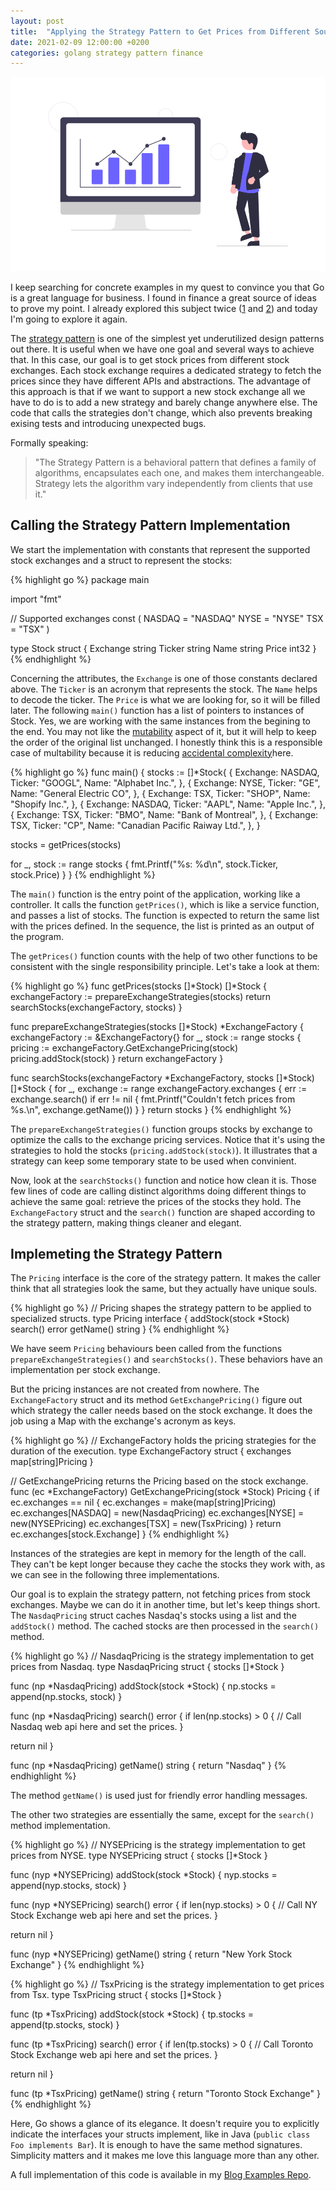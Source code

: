 ```yaml
---
layout: post
title:  "Applying the Strategy Pattern to Get Prices from Different Sources in Go"
date: 2021-02-09 12:00:00 +0200
categories: golang strategy pattern finance
---
```


![Stock Prices](/images/posts/golang-strategy-pattern.png)

I keep searching for concrete examples in my quest to convince you that Go is a great language for business. I found in finance a great source of ideas to prove my point. I already explored this subject twice ([1](/2020/04/dealing-with-money.html) and [2](/2021/01/azure-function-golang.html)) and today I'm going to explore it again.

<!-- more -->

The [strategy pattern](https://en.wikipedia.org/wiki/Strategy_pattern) is one of the simplest yet underutilized design patterns out there. It is useful when we have one goal and several ways to achieve that. In this case, our goal is to get stock prices from different stock exchanges. Each stock exchange requires a dedicated strategy to fetch the prices since they have different APIs and abstractions. The advantage of this approach is that if we want to support a new stock exchange all we have to do is to add a new strategy and barely change anywhere else. The code that calls the strategies don't change, which also prevents breaking exising tests and introducing unexpected bugs.

Formally speaking:
> "The Strategy Pattern is a behavioral pattern that defines a family of algorithms, encapsulates each one, and makes them interchangeable. Strategy lets the algorithm vary independently from clients that use it."

## Calling the Strategy Pattern Implementation

We start the implementation with constants that represent the supported stock exchanges and a struct to represent the stocks:

{% highlight go %}
package main

import "fmt"

// Supported exchanges
const (
  NASDAQ = "NASDAQ"
  NYSE   = "NYSE"
  TSX    = "TSX"
)

type Stock struct {
  Exchange string
  Ticker   string
  Name     string
  Price    int32
}
{% endhighlight %}

Concerning the attributes, the `Exchange` is one of those constants declared above. The `Ticker` is an acronym that represents the stock. The `Name` helps to decode the ticker. The `Price` is what we are looking for, so it will be filled later. The following `main()` function has a list of pointers to instances of Stock. Yes, we are working with the same instances from the begining to the end. You may not like the [mutability](https://developer.mozilla.org/en-US/docs/Glossary/Mutable) aspect of it, but it will help to keep the order of the original list unchanged. I honestly think this is a responsible case of multability because it is reducing [accidental complexity](https://en.wikipedia.org/wiki/No_Silver_Bullet)here.

{% highlight go %}
func main() {
  stocks := []*Stock{
    {
      Exchange: NASDAQ,
      Ticker:   "GOOGL",
      Name:     "Alphabet Inc.",
    }, {
      Exchange: NYSE,
      Ticker:   "GE",
      Name:     "General Electric CO",
    }, {
      Exchange: TSX,
      Ticker:   "SHOP",
      Name:     "Shopify Inc.", 
    }, {
      Exchange: NASDAQ,
      Ticker:   "AAPL",
      Name:     "Apple Inc.",
    }, {
      Exchange: TSX,
      Ticker:   "BMO",
      Name:     "Bank of Montreal",
    }, {
      Exchange: TSX,
      Ticker:   "CP",
      Name:     "Canadian Pacific Raiway Ltd.",
    },
  }

  stocks = getPrices(stocks)

  for _, stock := range stocks {
    fmt.Printf("%s: %d\n", stock.Ticker, stock.Price)
  }
}
{% endhighlight %}

The `main()` function is the entry point of the application, working like a controller. It calls the function `getPrices()`, which is like a service function, and passes a list of stocks. The function is expected to return the same list with the prices defined. In the sequence, the list is printed as an output of the program. 

The `getPrices()` function counts with the help of two other functions to be consistent with the single responsibility principle. Let's take a look at them:

{% highlight go %}
func getPrices(stocks []*Stock) []*Stock {
  exchangeFactory := prepareExchangeStrategies(stocks)
  return searchStocks(exchangeFactory, stocks)
}

func prepareExchangeStrategies(stocks []*Stock) *ExchangeFactory {
  exchangeFactory := &ExchangeFactory{}
  for _, stock := range stocks {
    pricing := exchangeFactory.GetExchangePricing(stock)
    pricing.addStock(stock)
  }
  return exchangeFactory
}

func searchStocks(exchangeFactory *ExchangeFactory, stocks []*Stock) []*Stock {
  for _, exchange := range exchangeFactory.exchanges {
    err := exchange.search()
    if err != nil {
      fmt.Printf("Couldn't fetch prices from %s.\n", exchange.getName())
    }
  }
  return stocks
}
{% endhighlight %}

The `prepareExchangeStrategies()` function groups stocks by exchange to optimize the calls to the exchange pricing services. Notice that it's using the strategies to hold the stocks (`pricing.addStock(stock)`). It illustrates that a strategy can keep some temporary state to be used when convinient.

Now, look at the `searchStocks()` function and notice how clean it is. Those few lines of code are calling distinct algorithms doing different things to achieve the same goal: retrieve the prices of the stocks they hold. The `ExchangeFactory` struct and the `search()` function are shaped according to the strategy pattern, making things cleaner and elegant.

## Implemeting the Strategy Pattern

The `Pricing` interface is the core of the strategy pattern. It makes the caller think that all strategies look the same, but they actually have unique souls.

{% highlight go %}
// Pricing shapes the strategy pattern to be applied to specialized structs.
type Pricing interface {
  addStock(stock *Stock)
  search() error
  getName() string
}
{% endhighlight %}

We have seem `Pricing` behaviours been called from the functions `prepareExchangeStrategies()` and `searchStocks()`. These behaviors have an implementation per stock exchange.

But the pricing instances are not created from nowhere. The `ExchangeFactory` struct and its method `GetExchangePricing()` figure out which strategy the caller needs based on the stock exchange. It does the job using a Map with the exchange's acronym as keys.

{% highlight go %}
// ExchangeFactory holds the pricing strategies for the duration of the execution.
type ExchangeFactory struct {
  exchanges map[string]Pricing
}

// GetExchangePricing returns the Pricing based on the stock exchange.
func (ec *ExchangeFactory) GetExchangePricing(stock *Stock) Pricing {
  if ec.exchanges == nil {
    ec.exchanges = make(map[string]Pricing)
    ec.exchanges[NASDAQ] = new(NasdaqPricing)
    ec.exchanges[NYSE] = new(NYSEPricing)
    ec.exchanges[TSX] = new(TsxPricing)
  }
  return ec.exchanges[stock.Exchange]
}
{% endhighlight %}

Instances of the strategies are kept in memory for the length of the call. They can't be kept longer because they cache the stocks they work with, as we can see in the following three implementations.

Our goal is to explain the strategy pattern, not fetching prices from stock exchanges. Maybe we can do it in another time, but let's keep things short. The `NasdaqPricing` struct caches Nasdaq's stocks using a list and the `addStock()` method. The cached stocks are then processed in the `search()` method.

{% highlight go %}
// NasdaqPricing is the strategy implementation to get prices from Nasdaq.
type NasdaqPricing struct {
  stocks []*Stock
}

func (np *NasdaqPricing) addStock(stock *Stock) {
  np.stocks = append(np.stocks, stock)
}

func (np *NasdaqPricing) search() error {
  if len(np.stocks) > 0 {
    // Call Nasdaq web api here and set  the prices.
  }

  return nil
}

func (np *NasdaqPricing) getName() string {
  return "Nasdaq"
}
{% endhighlight %}

The method `getName()` is used just for friendly error handling messages.

The other two strategies are essentially the same, except for the `search()` method implementation.

{% highlight go %}
// NYSEPricing is the strategy implementation to get prices from NYSE.
type NYSEPricing struct {
  stocks []*Stock
}

func (nyp *NYSEPricing) addStock(stock *Stock) {
  nyp.stocks = append(nyp.stocks, stock)
}

func (nyp *NYSEPricing) search() error {
  if len(nyp.stocks) > 0 {
    // Call NY Stock Exchange web api here and set  the prices.
  }

  return nil
}

func (nyp *NYSEPricing) getName() string {
  return "New York Stock Exchange"
}
{% endhighlight %}

{% highlight go %}
// TsxPricing is the strategy implementation to get prices from Tsx.
type TsxPricing struct {
  stocks []*Stock
}

func (tp *TsxPricing) addStock(stock *Stock) {
  tp.stocks = append(tp.stocks, stock)
}

func (tp *TsxPricing) search() error {
  if len(tp.stocks) > 0 {
    // Call Toronto Stock Exchange web api here and set  the prices.
  }

  return nil
}

func (tp *TsxPricing) getName() string {
  return "Toronto Stock Exchange"
}
{% endhighlight %}

Here, Go shows a glance of its elegance. It doesn't require you to explicitly indicate the interfaces your structs implement, like in Java (`public class Foo implements Bar`). It is enough to have the same method signatures. Simplicity matters and it makes me love this language more than any other.

A full implementation of this code is available in my [Blog Examples Repo](https://github.com/htmfilho/blog-examples/blob/9a581e8dd2610d0cd16d211268b6ec48521b1ec4/trade/pricing.go).